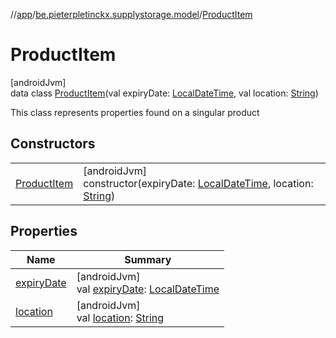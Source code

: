 //[app](../../../index.md)/[be.pieterpletinckx.supplystorage.model](../index.md)/[ProductItem](index.md)

# ProductItem

[androidJvm]\
data class [ProductItem](index.md)(val expiryDate: [LocalDateTime](https://developer.android.com/reference/kotlin/java/time/LocalDateTime.html), val location: [String](https://kotlinlang.org/api/latest/jvm/stdlib/kotlin/-string/index.html))

This class represents properties found on a singular product

## Constructors

| | |
|---|---|
| [ProductItem](-product-item.md) | [androidJvm]<br>constructor(expiryDate: [LocalDateTime](https://developer.android.com/reference/kotlin/java/time/LocalDateTime.html), location: [String](https://kotlinlang.org/api/latest/jvm/stdlib/kotlin/-string/index.html)) |

## Properties

| Name | Summary |
|---|---|
| [expiryDate](expiry-date.md) | [androidJvm]<br>val [expiryDate](expiry-date.md): [LocalDateTime](https://developer.android.com/reference/kotlin/java/time/LocalDateTime.html) |
| [location](location.md) | [androidJvm]<br>val [location](location.md): [String](https://kotlinlang.org/api/latest/jvm/stdlib/kotlin/-string/index.html) |

